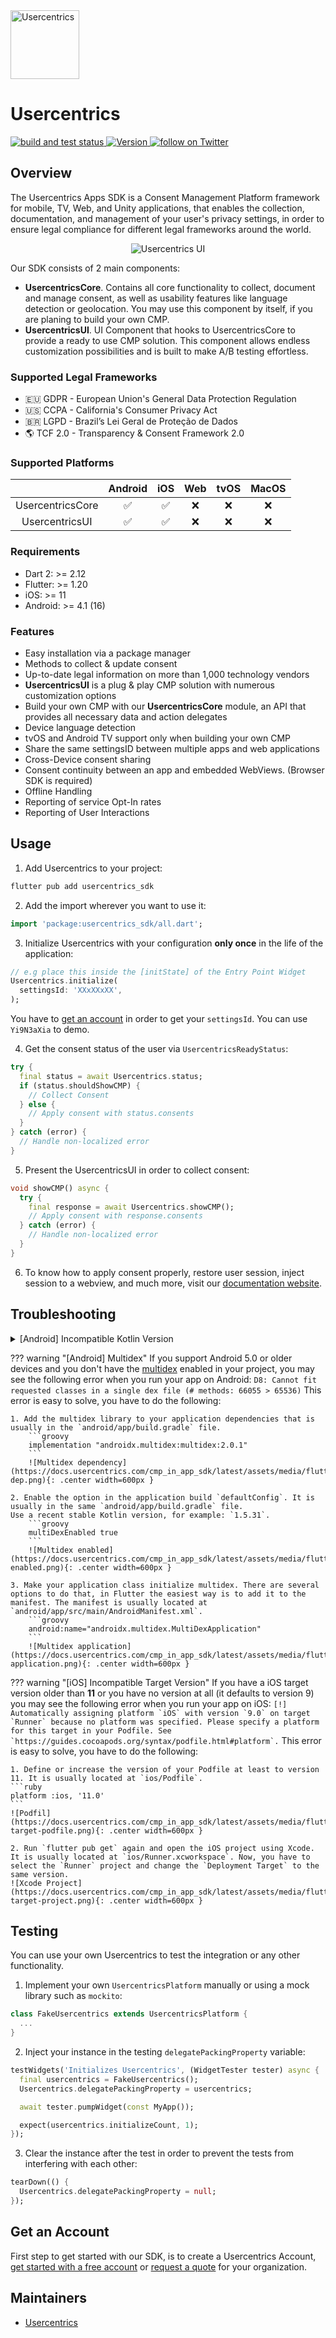 <img src="https://i.ibb.co/Pr2KmHg/uc-logo.png" height="110" alt="Usercentrics" />

# Usercentrics

<p align="left">
  <a href="https://github.com/Usercentrics/flutter-sdk/actions/workflows/ci.yml">
    <img alt="build and test status" src="https://github.com/Usercentrics/flutter-sdk/actions/workflows/ci.yml/badge.svg">
  </a>
  <a href="https://github.com/Usercentrics/flutter-sdk/releases">
    <img alt="Version" src="https://img.shields.io/badge/version-2.0.1-blue">
  </a>
  <a href="https://twitter.com/intent/follow?screen_name=usercentrics">
    <img src="https://img.shields.io/twitter/follow/usercentrics?style=social&logo=twitter"
            alt="follow on Twitter">
  </a>
</p>

## Overview

The Usercentrics Apps SDK is a Consent Management Platform framework for mobile, TV, Web, and Unity applications, that enables the collection, documentation, and management of your user's privacy settings, in order to ensure legal compliance for different legal frameworks around the world.

<p align="center">
<img src="https://docs.usercentrics.com/cmp_in_app_sdk/latest/assets/media/predefinedUI.png" alt="Usercentrics UI" />
</p>

Our SDK consists of 2 main components:
- **UsercentricsCore**. Contains all core functionality to collect, document and manage consent, as well as usability features like language detection or geolocation. You may use this component by itself, if you are planing to build your own CMP.
- **UsercentricsUI**. UI Component that hooks to UsercentricsCore to provide a ready to use CMP solution. This component allows endless customization possibilities and is built to make A/B testing effortless.

### Supported Legal Frameworks

* 🇪🇺 GDPR - European Union's General Data Protection Regulation
* 🇺🇸 CCPA - California's Consumer Privacy Act
* 🇧🇷 LGPD - Brazil’s Lei Geral de Proteção de Dados
* 🌎 TCF 2.0 - Transparency & Consent Framework 2.0

### Supported Platforms

|                  | Android | iOS |  Web  | tvOS | MacOS |
|:----------------:|:-------:|:---:|:-----:|:----:|:-----:|
| UsercentricsCore |    ✅   |  ✅  |   ❌   |  ❌  |  ❌  |
| UsercentricsUI   |    ✅   |  ✅  |   ❌   |  ❌  |  ❌  |

### Requirements

* Dart 2: >= 2.12
* Flutter: >= 1.20
* iOS: >= 11
* Android: >= 4.1 (16)

### Features
* Easy installation via a package manager
* Methods to collect & update consent
* Up-to-date legal information on more than 1,000 technology vendors
* **UsercentricsUI** is a plug & play CMP solution with numerous customization options
* Build your own CMP with our **UsercentricsCore** module, an API that provides all necessary data and action delegates
* Device language detection
* tvOS and Android TV support only when building your own CMP
* Share the same settingsID between multiple apps and web applications
* Cross-Device consent sharing
* Consent continuity between an app and embedded WebViews. (Browser SDK is required)
* Offline Handling
* Reporting of service Opt-In rates
* Reporting of User Interactions

## Usage

1. Add Usercentrics to your project:

```bash
flutter pub add usercentrics_sdk
```

2. Add the import wherever you want to use it:

```dart
import 'package:usercentrics_sdk/all.dart';
```

3. Initialize Usercentrics with your configuration **only once** in the life of the application:

```dart
// e.g place this inside the [initState] of the Entry Point Widget
Usercentrics.initialize(
  settingsId: 'XXxXXxXX',
);
```

You have to [get an account](#get-an-account) in order to get your `settingsId`. You can use `Yi9N3aXia` to demo.

4. Get the consent status of the user via `UsercentricsReadyStatus`:

```dart
try {
  final status = await Usercentrics.status;
  if (status.shouldShowCMP) {
    // Collect Consent
  } else {
    // Apply consent with status.consents
  }
} catch (error) {
  // Handle non-localized error
}
```

5. Present the UsercentricsUI in order to collect consent:

```dart
void showCMP() async {
  try {
    final response = await Usercentrics.showCMP();
    // Apply consent with response.consents
  } catch (error) {
    // Handle non-localized error
  }
}
```

6. To know how to apply consent properly, restore user session, inject session to a webview, and much more, visit our [documentation website](https://docs.usercentrics.com/cmp_in_app_sdk).

## Troubleshooting

<details>
<summary>[Android] Incompatible Kotlin Version</summary>
<p>
If you have an incompatible Kotlin version you may see the following error when you run app on Android:
```
e: Incompatible classes were found in dependencies. Remove them from the classpath or use '-Xskip-metadata-version-check' to suppress errors
```
This error is easy to solve, you only need to increase the version that is usually in the `android/build.gradle` file. Use a recent stable Kotlin version, for example: `1.5.31`.
![build.gradle](../assets/media/flutter/kotlin-version.png){: .center width=600px }
</p>
</details>  

??? warning "[Android] Multidex"
    If you support Android 5.0 or older devices and you don't have the [multidex](https://developer.android.com/studio/build/multidex) enabled in your project, you may see the following error when you run your app on Android:
    ```
    D8: Cannot fit requested classes in a single dex file (# methods: 66055 > 65536)
    ```
    This error is easy to solve, you have to do the following:
    
    1. Add the multidex library to your application dependencies that is usually in the `android/app/build.gradle` file.
        ```groovy
        implementation "androidx.multidex:multidex:2.0.1"
        ```
        ![Multidex dependency](https://docs.usercentrics.com/cmp_in_app_sdk/latest/assets/media/flutter/multidex-dep.png){: .center width=600px }

    2. Enable the option in the application build `defaultConfig`. It is usually in the same `android/app/build.gradle` file.
    Use a recent stable Kotlin version, for example: `1.5.31`.
        ```groovy
        multiDexEnabled true
        ```
        ![Multidex enabled](https://docs.usercentrics.com/cmp_in_app_sdk/latest/assets/media/flutter/multidex-enabled.png){: .center width=600px }

    3. Make your application class initialize multidex. There are several options to do that, in Flutter the easiest way is to add it to the manifest. The manifest is usually located at `android/app/src/main/AndroidManifest.xml`.
        ```groovy
        android:name="androidx.multidex.MultiDexApplication"
        ```
        ![Multidex application](https://docs.usercentrics.com/cmp_in_app_sdk/latest/assets/media/flutter/multidex-application.png){: .center width=600px }

??? warning "[iOS] Incompatible Target Version"
    If you have a iOS target version older than **11** or you have no version at all (it defaults to version 9) you may see the following error when you run your app on iOS:
    ```
    [!] Automatically assigning platform `iOS` with version `9.0` on target `Runner` because no platform was specified. Please specify a platform for this target in your Podfile. See `https://guides.cocoapods.org/syntax/podfile.html#platform`.
    ```
    This error is easy to solve, you have to do the following:

    1. Define or increase the version of your Podfile at least to version 11. It is usually located at `ios/Podfile`.
    ```ruby
    platform :ios, '11.0'
    ```
    ![Podfil](https://docs.usercentrics.com/cmp_in_app_sdk/latest/assets/media/flutter/ios-target-podfile.png){: .center width=600px }
    
    2. Run `flutter pub get` again and open the iOS project using Xcode. It is usually located at `ios/Runner.xcworkspace`. Now, you have to select the `Runner` project and change the `Deployment Target` to the same version.
    ![Xcode Project](https://docs.usercentrics.com/cmp_in_app_sdk/latest/assets/media/flutter/ios-target-project.png){: .center width=600px }


## Testing

You can use your own Usercentrics to test the integration or any other functionality. 

1. Implement your own `UsercentricsPlatform` manually or using a mock library such as `mockito`:

```dart
class FakeUsercentrics extends UsercentricsPlatform {
  ...
}
```

2. Inject your instance in the testing `delegatePackingProperty` variable:

```dart
testWidgets('Initializes Usercentrics', (WidgetTester tester) async {
  final usercentrics = FakeUsercentrics();
  Usercentrics.delegatePackingProperty = usercentrics;

  await tester.pumpWidget(const MyApp());

  expect(usercentrics.initializeCount, 1);
});
```

3. Clear the instance after the test in order to prevent the tests from interfering with each other:
```dart
tearDown(() {
  Usercentrics.delegatePackingProperty = null;
});
```

## Get an Account
First step to get started with our SDK, is to create a Usercentrics Account, [get started with a free account](https://usercentrics.com/pricing/#mobile) or [request a quote](https://usercentrics.com/in-app-sdk/#in-app-demo) for your organization.

## Maintainers
- [Usercentrics](https://github.com/Usercentrics)